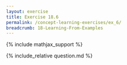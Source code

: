 ```yaml
---
layout: exercise
title: Exercise 18.6
permalink: /concept-learning-exercises/ex_6/
breadcrumb: 18-Learning-From-Examples
---
```


{% include mathjax_support %}

<div><i class="arrow-up loader" data-chapter="concept-learning-exercises" data-exercise="ex_6" data-rating="0"></i></div>
{% include_relative question.md %}

